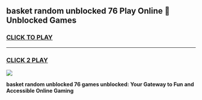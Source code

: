 
## basket random unblocked 76 Play Online 👋 Unblocked Games
<h3>
<a href="https://premium.freeplayer.one?title=basket_random_unblocked_76&ref=19F">CLICK TO PLAY</a></h3>
<hr>

<h3>
<a href="https://premium.freeplayer.one?title=basket_random_unblocked_76&ref=19F">CLICK 2 PLAY</a>
  
</h3>

<a href="https://premium.freeplayer.one?title=basket_random_unblocked_76&ref=19F"><img src="https://clearcache.store/games.png"></a>


**basket random unblocked 76 games unblocked: Your Gateway to Fun and Accessible Online Gaming**
